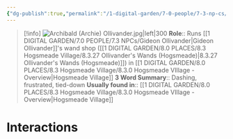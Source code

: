 ```yaml
---
{"dg-publish":true,"permalink":"/1-digital-garden/7-0-people/7-3-np-cs/archibald-archie-ollivander/","tags":["#person","#hogsmeade","#hogsmeade-resident","#shopkeeper"]}
---
```


>[!info] 
>![Archibald (Archie) Ollivander.jpg|left|300](/img/user/1%20DIGITAL%20GARDEN/7.0%20PEOPLE/7.3%20NPCs/Headshots/Archibald%20(Archie)%20Ollivander.jpg)
>**Role**:: Runs [[1 DIGITAL GARDEN/7.0 PEOPLE/7.3 NPCs/Gideon Ollivander\|Gideon Ollivander]]'s wand shop ([[1 DIGITAL GARDEN/8.0 PLACES/8.3 Hogsmeade Village/8.3.27 Ollivander's Wands (Hogsmeade)\|8.3.27 Ollivander's Wands (Hogsmeade)]]) in [[1 DIGITAL GARDEN/8.0 PLACES/8.3 Hogsmeade Village/8.3.0 Hogsmeade VIllage - Overview\|Hogsmeade Village]] 
>**3 Word Summary**:: Dashing, frustrated, tied-down
>**Usually found in**:: [[1 DIGITAL GARDEN/8.0 PLACES/8.3 Hogsmeade Village/8.3.0 Hogsmeade VIllage - Overview\|Hogsmeade Village]]

# Interactions

